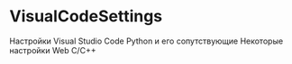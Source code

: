 # VisualCodeSettings
Настройки Visual Studio Code
Python и его сопутствующие
Некоторые настройки Web
C/C++
